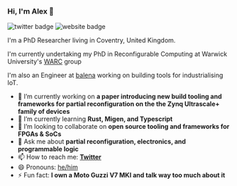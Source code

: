 ### Hi, I'm Alex 👋

![twitter badge](https://img.shields.io/badge/twitter-@AlexRBucknall-blue?style=flat-square&link=https://twitter.com/alexrbucknall&logo=twitter)
![website badge](https://img.shields.io/badge/website-bucknall.codes-green?style=flat-square&link=https://bucknall.codes)

I'm a PhD Researcher living in Coventry, United Kingdom.

I'm currently undertaking my PhD in Reconfigurable Computing at Warwick University's [WARC](https://warwick.ac.uk/fac/sci/eng/research/grouplist/connectedsystems/warc/) group 

I'm also an Engineer at [balena](https://balena.io) working on building tools for industrialising IoT.

- 🔭 I’m currently working on **a paper introducing new build tooling and frameworks for partial reconfiguration on the the Zynq Ultrascale+ family of devices**
- 🌱 I’m currently learning **Rust, Migen, and Typescript**
- 👯 I’m looking to collaborate on **open source tooling and frameworks for FPGAs & SoCs**
- 💬 Ask me about **partial reconfiguration, electronics, and programmable logic**
- 📫 How to reach me: **[Twitter](https://twitter.com/AlexRBucknall)**
- 😄 Pronouns: [he/him](https://pronoun.is/he)
- ⚡ Fun fact: **I own a Moto Guzzi V7 MKI and talk way too much about it**
